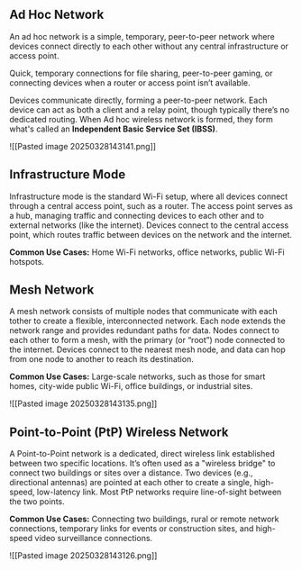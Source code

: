 ## Ad Hoc Network

An ad hoc network is a simple, temporary, peer-to-peer network where devices connect directly to each other without any central infrastructure or access point.

Quick, temporary connections for file sharing, peer-to-peer gaming, or connecting devices when a router or access point isn’t available.

Devices communicate directly, forming a peer-to-peer network. Each device can act as both a client and a relay point, though typically there’s no dedicated routing. When Ad hoc wireless network is formed, they form what's called an **Independent Basic Service Set (IBSS)**.

![[Pasted image 20250328143141.png]]

## Infrastructure Mode

Infrastructure mode is the standard Wi-Fi setup, where all devices connect through a central access point, such as a router. The access point serves as a hub, managing traffic and connecting devices to each other and to external networks (like the internet). Devices connect to the central access point, which routes traffic between devices on the network and the internet.

**Common Use Cases:** Home Wi-Fi networks, office networks, public Wi-Fi hotspots.
## Mesh Network

A mesh network consists of multiple nodes that communicate with each tother to create a flexible, interconnected network. Each node extends the network range and provides redundant paths for data. Nodes connect to each other to form a mesh, with the primary (or “root”) node connected to the internet. Devices connect to the nearest mesh node, and data can hop from one node to another to reach its destination.

**Common Use Cases:** Large-scale networks, such as those for smart homes, city-wide public Wi-Fi, office buildings, or industrial sites.

![[Pasted image 20250328143135.png]]

## Point-to-Point (PtP) Wireless Network

A Point-to-Point network is a dedicated, direct wireless link established between two specific locations. It’s often used as a "wireless bridge" to connect two buildings or sites over a distance. Two devices (e.g., directional antennas) are pointed at each other to create a single, high-speed, low-latency link. Most PtP networks require line-of-sight between the two points.

**Common Use Cases:** Connecting two buildings, rural or remote network connections, temporary links for events or construction sites, and high-speed video surveillance connections.

![[Pasted image 20250328143126.png]]